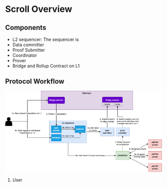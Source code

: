 # Scroll Overview

## Components

* L2 sequencer: The sequencer is
* Data committer
* Proof Submitter
* Coordinator
* Prover
* Bridge and Rollup Contract on L1

## Protocol Workflow

![Protocol workflow](assets/rollup.png)

1. User
